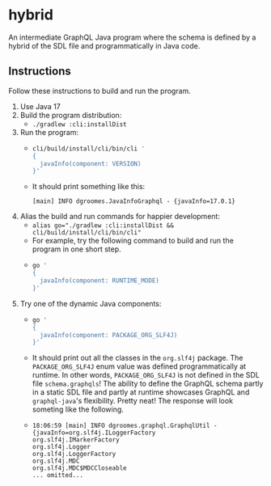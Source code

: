 # hybrid

An intermediate GraphQL Java program where the schema is defined by a hybrid of the SDL file and programmatically in
Java code.

## Instructions

Follow these instructions to build and run the program.

1. Use Java 17
2. Build the program distribution:
    * `./gradlew :cli:installDist`
3. Run the program:
    * ```bash
      cli/build/install/cli/bin/cli ' 
      {
        javaInfo(component: VERSION)
      }'
      ```
    * It should print something like this:
      ```text
      [main] INFO dgroomes.JavaInfoGraphql - {javaInfo=17.0.1}
      ```
4. Alias the build and run commands for happier development:
    * `alias go="./gradlew :cli:installDist && cli/build/install/cli/bin/cli"`
    * For example, try the following command to build and run the program in one short step.
    * ```bash
      go ' 
      {
        javaInfo(component: RUNTIME_MODE)
      }'
      ```
5. Try one of the dynamic Java components:
    * ```bash
      go '
      {
        javaInfo(component: PACKAGE_ORG_SLF4J)
      }'
      ```
    * It should print out all the classes in the `org.slf4j` package. The `PACKAGE_ORG_SLF4J` enum value was defined
      programmatically at runtime. In other words, `PACKAGE_ORG_SLF4J` is not defined in the SDL file `schema.graphqls`!
      The ability to define the GraphQL schema partly in a static SDL file and partly at runtime showcases GraphQL and
      `graphql-java`'s flexibility. Pretty neat! The response will look someting like the following.
    * ```text
      18:06:59 [main] INFO dgroomes.graphql.GraphqlUtil - {javaInfo=org.slf4j.ILoggerFactory
      org.slf4j.IMarkerFactory
      org.slf4j.Logger
      org.slf4j.LoggerFactory
      org.slf4j.MDC
      org.slf4j.MDC$MDCCloseable
      ... omitted...
      ```
